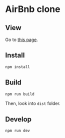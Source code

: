 # AirBnb clone

## View

Go to [this page](https://coreskill.github.io/scrimba-react-project-airbnb-clone/).

## Install

```sh
npm install
```

## Build

```sh
npm run build
```

Then, look into `dist` folder.

## Develop

```sh
npm run dev
```
